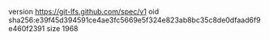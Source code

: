 version https://git-lfs.github.com/spec/v1
oid sha256:e39f45d394591ce4ae3fc5669e5f324e823ab8bc35c8de0dfaad6f9e460f2391
size 1968
